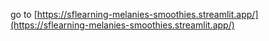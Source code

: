 go to [https://sflearning-melanies-smoothies.streamlit.app/](https://sflearning-melanies-smoothies.streamlit.app/)
